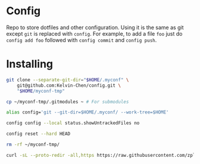 # Config
Repo to store dotfiles and other configuration. Using it is the same as git
except `git` is replaced with `config`.  For example, to add a file `foo` just
do `config add foo` followed with `config commit` and `config push`.

# Installing
```sh
git clone --separate-git-dir="$HOME/.myconf" \
    git@github.com:Kelvin-Chen/config.git \
    "$HOME/myconf-tmp"

cp ~/myconf-tmp/.gitmodules ~ # For submodules

alias config='git --git-dir=$HOME/.myconf/ --work-tree=$HOME'

config config --local status.showUntrackedFiles no

config reset --hard HEAD

rm -rf ~/myconf-tmp/

curl -sL --proto-redir -all,https https://raw.githubusercontent.com/zplug/installer/master/installer.zsh | zsh
```
